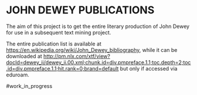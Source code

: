 # JOHN DEWEY PUBLICATIONS

The aim of this project is to get the entire literary production of John Dewey for use in a subsequent text mining project.

The entire publication list is available at https://en.wikipedia.org/wiki/John_Dewey_bibliography, while it can be downloaded at  http://pm.nlx.com/xtf/view?docId=dewey_ii/dewey_ii.00.xml;chunk.id=div.pmpreface.1.1;toc.depth=2;toc.id=div.pmpreface.1.1;hit.rank=0;brand=default but only if accessed via eduroam.

#work_in_progress
